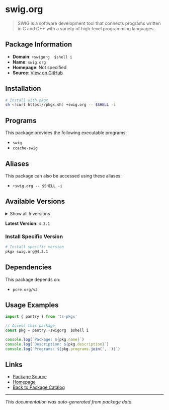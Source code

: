 # swig.org

> SWIG is a software development tool that connects programs written in C and C++ with a variety of high-level programming languages.

## Package Information

- **Domain**: `+swigorg  $shell i`
- **Name**: `swig.org`
- **Homepage**: Not specified
- **Source**: [View on GitHub](https://github.com/pkgxdev/pantry/tree/main/projects/swig.org/package.yml)

## Installation

```bash
# Install with pkgx
sh <(curl https://pkgx.sh) +swig.org -- $SHELL -i
```

## Programs

This package provides the following executable programs:

- `swig`
- `ccache-swig`

## Aliases

This package can also be accessed using these aliases:

- `+swig.org -- $SHELL -i`

## Available Versions

<details>
<summary>Show all 5 versions</summary>

- `4.3.1`, `4.3.0`, `4.2.1`, `4.2.0`, `4.1.1`

</details>

**Latest Version**: `4.3.1`

### Install Specific Version

```bash
# Install specific version
pkgx swig.org@4.3.1
```

## Dependencies

This package depends on:

- `pcre.org/v2`

## Usage Examples

```typescript
import { pantry } from 'ts-pkgx'

// Access this package
const pkg = pantry.+swigorg  $shell i

console.log(`Package: ${pkg.name}`)
console.log(`Description: ${pkg.description}`)
console.log(`Programs: ${pkg.programs.join(', ')}`)
```

## Links

- [Package Source](https://github.com/pkgxdev/pantry/tree/main/projects/swig.org/package.yml)
- [Homepage](#)
- [Back to Package Catalog](../package-catalog.md)

---

*This documentation was auto-generated from package data.*
